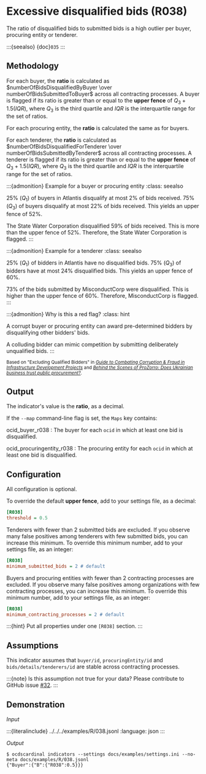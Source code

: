 # Excessive disqualified bids (R038)

The ratio of disqualified bids to submitted bids is a high outlier per buyer, procuring entity or tenderer.

:::{seealso}
{doc}`035`
:::

## Methodology

For each buyer, the **ratio** is calculated as $numberOfBidsDisqualifiedByBuyer \over numberOfBidsSubmittedToBuyer$ across all contracting processes. A buyer is flagged if its ratio is greater than or equal to the **upper fence** of $Q_3 + 1.5(IQR)$, where $Q_3$ is the third quartile and $IQR$ is the interquartile range for the set of ratios.

For each procuring entity, the **ratio** is calculated the same as for buyers.

For each tenderer, the **ratio** is calculated as $numberOfBidsDisqualifiedForTenderer \over numberOfBidsSubmittedByTenderer$ across all contracting processes. A tenderer is flagged if its ratio is greater than or equal to the **upper fence** of $Q_3 + 1.5(IQR)$, where $Q_3$ is the third quartile and $IQR$ is the interquartile range for the set of ratios.

:::{admonition} Example for a buyer or procuring entity
:class: seealso

25% ($Q_1$) of buyers in Atlantis disqualify at most 2% of bids received. 75% ($Q_3$) of buyers disqualify at most 22% of bids received. This yields an upper fence of 52%.

The State Water Corporation disqualified 59% of bids received. This is more than the upper fence of 52%. Therefore, the State Water Corporation is flagged.
:::

:::{admonition} Example for a tenderer
:class: seealso

25% ($Q_1$) of bidders in Atlantis have no disqualified bids. 75% ($Q_3$) of bidders have at most 24% disqualified bids. This yields an upper fence of 60%.

73% of the bids submitted by MisconductCorp were disqualified. This is higher than the upper fence of 60%. Therefore, MisconductCorp is flagged.
:::

:::{admonition} Why is this a red flag?
:class: hint

A corrupt buyer or procuring entity can award pre-determined bidders by disqualifying other bidders' bids.

A colluding bidder can mimic competition by submitting deliberately unqualified bids.
:::

<small>Based on "Excluding Qualified Bidders" in [*Guide to Combating Corruption & Fraud in Infrastructure Development Projects*](https://guide.iacrc.org/potential-scheme-excluding-qualified-bidders/) and [*Behind the Scenes of ProZorro: Does Ukrainian business trust public procurement?*](https://ti-ukraine.org/wp-content/uploads/2019/11/Behind-the-Scenes-of-ProZorro.-Does-Ukrainian-business-trust-public-procurement.pdf).</small>

## Output

The indicator's value is the **ratio**, as a decimal.

If the ``--map`` command-line flag is set, the ``Maps`` key contains:

ocid_buyer_r038
: The buyer for each `ocid` in which at least one bid is disqualified.

ocid_procuringentity_r038
: The procuring entity for each `ocid` in which at least one bid is disqualified.

## Configuration

All configuration is optional.

To override the default **upper fence**, add to your settings file, as a decimal:

```ini
[R038]
threshold = 0.5
```

Tenderers with fewer than 2 submitted bids are excluded. If you observe many false positives among tenderers with few submitted bids, you can increase this minimum. To override this minimum number, add to your settings file, as an integer:

```ini
[R038]
minimum_submitted_bids = 2 # default
```

Buyers and procuring entities with fewer than 2 contracting processes are excluded. If you observe many false positives among organizations with few contracting processes, you can increase this minimum. To override this minimum number, add to your settings file, as an integer:

```ini
[R038]
minimum_contracting_processes = 2 # default
```

:::{hint}
Put all properties under one `[R038]` section.
:::

## Assumptions

This indicator assumes that `buyer/id`, `procuringEntity/id` and `bids/details/tenderers/id` are stable across contracting processes.

:::{note}
Is this assumption not true for your data? Please contribute to GitHub issue [#32](https://github.com/open-contracting/cardinal-rs/issues/32).
:::

## Demonstration

*Input*

:::{literalinclude} ../../../examples/R/038.jsonl
:language: json
:::

*Output*

```console
$ ocdscardinal indicators --settings docs/examples/settings.ini --no-meta docs/examples/R/038.jsonl
{"Buyer":{"B":{"R038":0.5}}}

```
